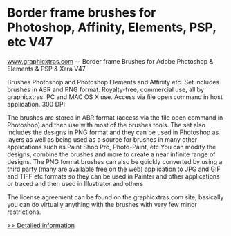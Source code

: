 # Border frame brushes for Photoshop, Affinity, Elements, PSP, etc V47
www.graphicxtras.com -- Border frame Brushes for Adobe Photoshop & Elements & PSP & Xara V47

Brushes Photoshop and Photoshop Elements and Affinity etc. Set includes brushes in ABR and PNG format. Royalty-free, commercial use, all by graphicxtras. PC and MAC OS X use. Access via file open command in host application. 300 DPI



The brushes are stored in ABR format (access via the file open command in Photoshop) and then use with most of the brushes tools. The set also includes the designs in PNG format and they can be used in Photoshop as layers as well as being used as a source for brushes in many other applications such as Paint Shop Pro, Photo-Paint, etc You can modify the designs, combine the brushes and more to create a near infinite range of designs. The PNG format brushes can also be quickly converted by using a third party (many are available free on the web) application to JPG and GIF and TIFF etc formats so they can be used in Painter and other applications or traced and then used in Illustrator and others

The license agreement can be found on the graphicxtras.com site, basically you can do virtually anything with the brushes with very few minor restrictions.
 
[>> Detailed information](https://secure.shareit.com/shareit/product.html?productid=300425555&affiliateid=200057808)